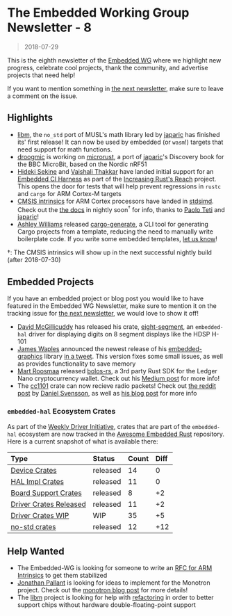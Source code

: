 # The Embedded Working Group Newsletter - 8

> 2018-07-29

This is the eighth newsletter of the [Embedded WG] where we highlight new progress, celebrate cool projects, thank the community, and advertise projects that need help!

If you want to mention something in [the next newsletter], make sure to leave a comment on the issue.

[the next newsletter]: https://github.com/rust-lang-nursery/embedded-wg/issues/134
[Embedded WG]: https://github.com/rust-lang-nursery/embedded-wg

## Highlights

* [libm], the `no_std` port of MUSL's math library led by [japaric] has finished its' first release! It can now be used by embedded (or `wasm`!) targets that need support for math functions.
* [droogmic] is working on [microrust], a port of [japaric]'s Discovery book for the BBC MicroBit, based on the Nordic nRF51
* [Hideki Sekine] and [Vaishali Thakkar] have landed initial support for an [Embedded CI Harness] as part of the [Increasing Rust's Reach] project. This opens the door for tests that will help prevent regressions in `rustc` and `cargo` for ARM Cortex-M targets
* [CMSIS intrinsics] for ARM Cortex processors have landed in [stdsimd]. Check out the [the docs] in nightly soon<sup>†</sup> for info, thanks to [Paolo Teti] and [japaric]!
* [Ashley Williams] released [cargo-generate], a CLI tool for generating Cargo projects from a template, reducing the need to manually write boilerplate code. If you write some embedded templates, [let us know]!

†: The CMSIS intrinsics will show up in the next successful nightly build (after 2018-07-30)

[japaric]: https://github.com/japaric
[libm]: https://github.com/japaric/libm#libm

[droogmic]: https://github.com/droogmic
[microrust]: https://droogmic.github.io/microrust

[Embedded CI Harness]: https://github.com/rust-lang/rust/pull/52465
[Increasing Rust's Reach]: http://reach.rust-lang.org/
[Hideki Sekine]: https://github.com/sekineh
[Vaishali Thakkar]: https://github.com/nerdyvaishali

[Ashley Williams]: https://github.com/ashleygwilliams
[cargo-generate]: https://crates.io/crates/cargo-generate
[her tweet]: https://twitter.com/ag_dubs/status/1022191996293865472
[let us know]: https://twitter.com/rustembedded

[CMSIS intrinsics]: https://github.com/rust-lang-nursery/stdsimd/pull/518
[stdsimd]: https://github.com/rust-lang-nursery/stdsimd
[the docs]: https://doc.rust-lang.org/nightly/core/arch/arm/index.html
[Paolo Teti]: https://github.com/paoloteti

## Embedded Projects

If you have an embedded project or blog post you would like to have featured in the Embedded WG Newsletter, make sure to mention it on the tracking issue for [the next newsletter], we would love to show it off!

* [David McGillicuddy] has released his crate, [eight-segment], an `embedded-hal` driver for displaying digits on 8 segment displays like the HDSP H-101
* [James Waples] announced the newest release of his [embedded-graphics] library [in a tweet]. This version fixes some small issues, as well as provides functionality to save memory
* [Mart Roosmaa] released [bolos-rs], a 3rd party Rust SDK for the Ledger Nano cryptocurrency wallet. Check out his [Medium post] for more info!
* The [cc1101] crate can now recieve radio packets! Check out [the reddit post] by [Daniel Svensson], as well as [his blog post] for more info

[cc1101]: https://crates.io/crates/cc1101
[the reddit post]: https://www.reddit.com/r/rust/comments/8zk03w/cc1101_crate_can_now_receive_radio_packets/
[Daniel Svensson]: https://github.com/dsvensson
[his blog post]: https://dsvensson.github.io/posts/2018-07-13-Electrosmog-trapping-with-CC1101.html#article

[David McGillicuddy]: https://github.com/djmcgill
[eight-segment]: https://crates.io/crates/eight-segment

[James Waples]: https://github.com/jamwaffles
[in a tweet]: https://twitter.com/jam_waffles/status/1022837939041132545
[embedded-graphics]: https://crates.io/crates/embedded-graphics

[Mart Roosmaa]: https://github.com/roosmaa
[Medium post]: https://medium.com/@roosmaa/bringing-rust-to-ledger-hardware-wallet-ccf1356a7de1
[bolos-rs]: https://github.com/roosmaa/bolos-rs


### `embedded-hal` Ecosystem Crates

As part of the [Weekly Driver Initiative], crates that are part of the `embedded-hal` ecosystem are now tracked in the [Awesome Embedded Rust] repository. Here is a current snapshot of what is available there:

| Type                      | Status    | Count | Diff |
| :---                      | :-----    | :---- | :--- |
| [Device Crates]           | released  | 14    | 0    |
| [HAL Impl Crates]         | released  | 11    | 0    |
| [Board Support Crates]    | released  | 8     | +2   |
| [Driver Crates Released]  | released  | 11    | +2   |
| [Driver Crates WIP]       | WIP       | 35    | +5   |
| [no-std crates]           | released  | 12    | +12  |

[Awesome Embedded Rust]: https://github.com/rust-embedded/awesome-embedded-rust
[Weekly Driver Initiative]: https://github.com/rust-lang-nursery/embedded-wg/issues/39
[Device Crates]: https://github.com/rust-embedded/awesome-embedded-rust#device-crates
[HAL Impl Crates]: https://github.com/rust-embedded/awesome-embedded-rust#hal-implementation-crates
[Board Support Crates]: https://github.com/rust-embedded/awesome-embedded-rust#board-support-crates
[Driver Crates Released]: https://github.com/rust-embedded/awesome-embedded-rust#driver-crates
[Driver Crates WIP]: https://github.com/rust-embedded/awesome-embedded-rust#wip
[no-std crates]: https://github.com/rust-embedded/awesome-embedded-rust#no-std-crates

## Help Wanted

* The Embedded-WG is looking for someone to write an [RFC for ARM Intrinsics] to get them stabilized
* [Jonathan Pallant] is looking for ideas to implement for the Monotron project. Check out the [monotron blog post] for more details!
* The [libm] project is looking for help with [refactoring] in order to better support chips without hardware double-floating-point support

[Jonathan Pallant]: https://github.com/thejpster
[RFC for ARM Intrinsics]: https://github.com/rust-lang-nursery/embedded-wg/issues/63#issuecomment-408509178
[monotron blog post]: http://railwayelectronics.blogspot.com/2018/07/where-next-for-monotron.html
[refactoring]: https://github.com/japaric/libm/milestone/3